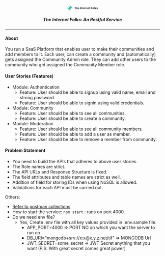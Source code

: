 <p align="center">
  <img align="center" width="20%" src="assets/tiflogo.png" alt="logo"/>
  <h5 align="center">The Internet Folks: An Restful Service</h5>
</p>

---

#### About

You run a SaaS Platform that enables user to make their communities and add members to it.
Each user, can create a community and (automatically) gets assigned the Community Admin role. They can add other users to the community who get assigned the Community Member role.

#### User Stories (Features)

- Module: Authentication
  - Feature: User should be able to signup using valid name, email and strong password.
  - Feature: User should be able to signin using valid credentials.
- Module: Community
  - Feature: User should be able to see all communities.
  - Feature: User should be able to create a community.
- Module: Moderation
  - Feature: User should be able to see all community members.
  - Feature: User should be able to add a user as member.
  - Feature: User should be able to remove a member from community.

#### Problem Statement

- You need to build the APIs that adheres to above user stories.
- The Role names are strict.
- The API URLs and Response Structure is fixed.
- The field attributes and table names are strict as well.
- Addition of field for storing IDs when using NoSQL is allowed.
- Validations for each API must be carried out.

Others:

- [Refer to postman collections](assets/TIF.postman_collection.json)
- How to start the service: `npm start` : runs on port 4000.
- Do we need env file?
  - Yes, Create .env file with all key values provided in .env.sample file:
    - APP_PORT=4000 => PORT NO on which you want the server to run on
    - DB_URI="mongodb+srv://x:x@x.y.z.net/tif" => MONGODB Url
    - JWT_SECRET=some_secret => JWT Secret anything that you want (P.S: With great secret comes great power)
